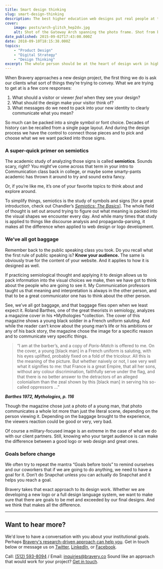 ```yaml
---
title: Smart design thinking
slug: smart-design-thinking
description: The best higher education web designs put real people at the foundation.
cover:
    image: posts/arch-glitch_hep2dv.jpg
    alt: Shot of the Gateway Arch spanning the photo frame. Shot from below with a cloudy sky behind it, and a glitch effect put on top of the photo.
date_published: 2015-09-02T17:43:00.000Z
date: 2018-09-10T18:15:38.000Z
topics:
    - "Product Design"
    - "Digital Strategy"
    - "Design Thinking"
excerpt: The whole person should be at the heart of design work in higher education... or anywhere.
---
```


When Bravery approaches a new design project, the first thing we do is ask our clients what sort of things they’re trying to convey. What we are trying to get at is a few core responses:

1. What should a visitor or viewer *feel* when they see your design?
2. What should the design make your visitor think of?
3. What messages do we need to pack into your new identity to clearly communicate what you mean?

So much can be packed into a single symbol or font choice. Decades of history can be recalled from a single page layout. And during the design process we have the control to connect those pieces and to pick and choose what we we want packed into those signs.

### A super-quick primer on semiotics

The academic study of analyzing those signs is called **semiotics**. Sounds scary, right? You might’ve come across that term in your intro to Communication class back in college, or maybe some smarty-pants academic has thrown it around to try and sound extra fancy.

Or, if you’re like me, it’s one of your favorite topics to think about and explore around.

To simplify things, semiotics is the study of symbols and signs [for a great introduction, check out Chandler’s [*Semiotics: The Basics*](http://www.amazon.com/Semiotics-Basics-Daniel-Chandler/dp/0415363756/)]. The whole field of thought is set out around trying to figure out what meaning is packed into the visual shapes we encounter every day. And while many times that study is applied to things like discourse analysis and propaganda-parsing, it makes all the difference when applied to web design or logo development.

### We’ve all got baggage

Remember back to the public speaking class you took. Do you recall what the first rule of public speaking is? ****Know your audience.**** The same is obviously true for the content of your website. And it applies to how it is designed as well.

If practicing semiological thought and applying it to design allows us to pack information into the visual choices we make, then we have got to think about the people who are going to see it. My Communication professors taught us that meaning and interpretation is always in the other person, and that to be a great communicator one has to think about the other person.

See, we’ve all got baggage, and that baggage flies open when we least expect it. Roland Barthes, one of the great theorists in semiology, analyzes a magazine cover in his *Mythologies *collection. The cover of this magazine shows a young black soldier in a French uniform saluting. And while the reader can’t know about the young man’s life or his ambitions or any of his back story, the magazine chose the image for a specific reason and to communicate very specific things.

> “I am at the barber’s, and a copy of *Paris-Match* is offered to me. On the cover, a young [black man] in a French uniform is saluting, with his eyes uplifted, probably fixed on a fold of the tricolour. All this is the meaning of the picture. But whether naively or not, I see very well what it signifies to me: that France is a great Empire, that all her sons, without any colour discrimination, faithfully serve under the flag, and that there is no better answer to the detractors of an alleged colonialism than the zeal shown by this [black man] in serving his so-called oppressors …”

<cite>**Barthes 1972, *Mythologies*, p. 116**</cite>

Though the magazine chose just a photo of a young man, that photo communicates a whole lot more than just the literal scene, depending on the person viewing it. Depending on the baggage brought to the experience, the viewers reaction could be good or very, very bad.

Of course a military-focused image is an extreme in the case of what we do with our client partners. Still, knowing who your target audience is can make the difference between a good logo or web design and great ones.

### Goals before change

We often try to repeat the mantra “Goals before tools” to remind ourselves and our coworkers that if we are going to do anything, we need to have a goal for it. Don’t do Snapchat unless you can actually do Snapchat and it helps you reach a goal.

Bravery takes that exact approach to its design work. Whether we are developing a new logo or a full design language system, we want to make sure that there are goals to be met and exceeded by our final designs. And we think that makes all the difference.

---

## Want to hear more?

We'd love to have a conversation with you about your institutional goals. Perhaps [Bravery's research-driven approach can help you](/services/?utm_source=insight). Get in touch below or message us on [Twitter](https://twitter.com/braverymedia), [LinkedIn](https://www.linkedin.com/company/bravery-media), or [Facebook](https://www.facebook.com/braverymedia/).

Call: [(512) 593-8094](tel:+15125938094)‬ / Email: [inquiries@bravery.co](mailto:inquiries@bravery.co)
Sound like an approach that would work for your project? [Get in touch](https://bravery.co).
